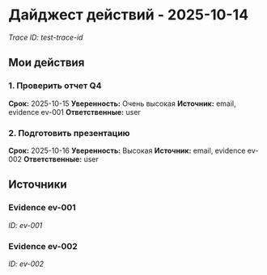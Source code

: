 # Дайджест действий - 2025-10-14

*Trace ID: test-trace-id*

## Мои действия

### 1. Проверить отчет Q4
**Срок:** 2025-10-15
**Уверенность:** Очень высокая
**Источник:** email, evidence ev-001
**Ответственные:** user

### 2. Подготовить презентацию
**Срок:** 2025-10-16
**Уверенность:** Высокая
**Источник:** email, evidence ev-002
**Ответственные:** user

## Источники

### Evidence ev-001
*ID: ev-001*

### Evidence ev-002
*ID: ev-002*
